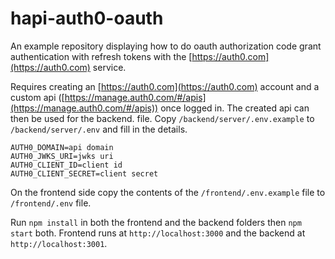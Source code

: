 # hapi-auth0-oauth

An example repository displaying how to do oauth authorization code grant authentication with
refresh tokens with the [https://auth0.com](https://auth0.com) service.

Requires creating an [https://auth0.com](https://auth0.com) account and a custom api ([https://manage.auth0.com/#/apis](https://manage.auth0.com/#/apis)) once logged in. The created api can then be used for the backend. file. Copy `/backend/server/.env.example` to `/backend/server/.env` and fill in the details.

```
AUTH0_DOMAIN=api domain
AUTH0_JWKS_URI=jwks uri
AUTH0_CLIENT_ID=client id
AUTH0_CLIENT_SECRET=client secret
```

On the frontend side copy the contents of the `/frontend/.env.example` file to `/frontend/.env` file.

Run `npm install` in both the frontend and the backend folders then `npm start` both. Frontend runs at
`http://localhost:3000` and the backend at `http://localhost:3001`.
